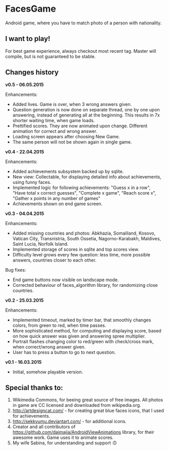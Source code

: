 # FacesGame
Android game, where you have to match photo of a person with nationality.


## I want to play!

For best game experience, always checkout most recent tag. Master will compile, but is not guaranteed to be stable.


## Changes history

**v0.5 - 06.05.2015**

Enhancements:

* Added lives. Game is over, when 3 wrong answers given.
* Question generation is now done on separate thread, one by one upon answering, instead of
generating all at the beginning. This results in 7x shorter waiting time, when game loads.
* Prettified scores. They are now animated upon change.
Different animation for correct and wrong answer.
* Loading screen appears after choosing New Game.
* The same person will not be shown again in single game.

**v0.4 - 22.04.2015**

Enhancements:

* Added achievements subsystem backed up by sqlite.
* New view: Collectable, for displaying detailed info about achievements, using funny faces.
* Implemented logic for following achievements: "Guess x in a row", "Have total x correct guesses",
"Complete x game", "Reach score x", "Gather x points in any number of games"
* Achievements shown on end game screen.

**v0.3 - 04.04.2015**

Enhancements:

* Added missing countries and photos: Abkhazia, Somaliland, Kosovo, Vatican City, 
  Transnistria, South Ossetia, Nagorno-Karabakh, Maldives, Saint Lucia, Norfolk Island.
* Implemented storage of scores in sqlite and top scores view.
* Difficulty level grows every few question: less time, more possible answers, 
  countries closer to each other.
  
Bug fixes:

* End game buttons now visible on landscape mode.
* Corrected behaviour of faces_algorithm library, for randomizing close countries.  


**v0.2 - 25.03.2015**

Enhancements:

* Implemented timeout, marked by timer bar, that smoothly changes colors, from green to red, when time passes.
* More sophisticated method, for computing and displaying score, based on how quick answer was given and answering spree multiplier.
* Portrait flashes changing color to red/green with check/cross mark, when correct/wrong answer given.
* User has to press a button to go to next question.


**v0.1 - 16.03.2015**

* Initial, somehow playable version.


## Special thanks to:

1. Wikimedia Commons, for beeing great source of free images. All photos in game are CC licensed and downloaded from wikipedia.org.
2. http://artdesigncat.com/ - for creating great blue faces icons, that I used for achievements.
3. http://sekkyumu.deviantart.com/ - for additional icons.
4. Creator and all contributors of https://github.com/daimajia/AndroidViewAnimations library, for their awesome work.
Game uses it to animate scores.
5. My wife Sabina, for understanding and support :D